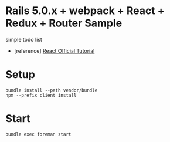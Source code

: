 # Rails 5.0.x + webpack + React + Redux + Router Sample

simple todo list

- [reference] [React Official Tutorial](http://redux.js.org/docs/basics/)

# Setup

```
bundle install --path vendor/bundle
npm --prefix client install
```

# Start

```
bundle exec foreman start
```
